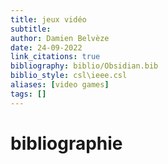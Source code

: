 ```yaml
---
title: jeux vidéo
subtitle:
author: Damien Belvèze
date: 24-09-2022
link_citations: true
bibliography: biblio/Obsidian.bib
biblio_style: csl\ieee.csl
aliases: [video games]
tags: []
---
```








# bibliographie

